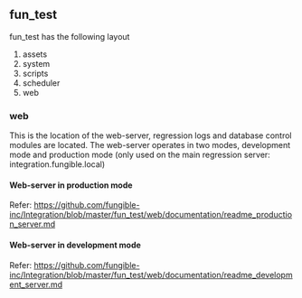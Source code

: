 ## fun_test
fun_test has the following layout
1. assets
2. system
3. scripts
4. scheduler
5. web

### web
This is the location of the web-server, regression logs and database control modules are located.
The web-server operates in two modes, development mode and production mode (only used on the main regression server: integration.fungible.local)

#### Web-server in production mode
Refer: https://github.com/fungible-inc/Integration/blob/master/fun_test/web/documentation/readme_production_server.md

#### Web-server in development mode
Refer: https://github.com/fungible-inc/Integration/blob/master/fun_test/web/documentation/readme_development_server.md
